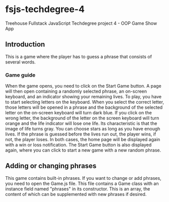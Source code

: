 # fsjs-techdegree-4
Treehouse Fullstack JavaScript Techdegree project 4 - OOP Game Show App

## Introduction

This is a game where the player has to guess a phrase that consists of several words.

### Game guide

When the game opens, you need to click on the Start Game button. A page will then open containing a randomly selected phrase, an on-screen keyboard, and an indicator showing your remaining lives. To play, you have to start selecting letters on the keyboard. When you select the correct letter, those letters will be opened in a phrase and the background of the selected letter on the on-screen keyboard will turn dark blue. If you click on the wrong letter, the background of the letter on the screen keyboard will turn orange and the life indicator will lose one life. Its characteristic is that the image of life turns gray. You can choose stars as long as you have enough lives. If the phrase is guessed before the lives run out, the player wins, if not, the player loses. In both cases, the home page will be displayed again with a win or loss notification. The Start Game button is also displayed again, where you can click to start a new game with a new random phrase.

## Adding or changing phrases

This game contains built-in phrases. If you want to change or add phrases, you need to open the Game.js file. This file contains a Game class with an instance field named "phrases" in its constructor. This is an array, the content of which can be supplemented with new phrases if desired.